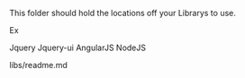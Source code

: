 This folder should hold the locations off your
Librarys to use. 

Ex

Jquery
Jquery-ui
AngularJS
NodeJS



libs/readme.md